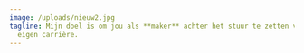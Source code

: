 ```yaml
---
image: /uploads/nieuw2.jpg
tagline: Mijn doel is om jou als **maker** achter het stuur te zetten van je
  eigen carrière.
---
```

